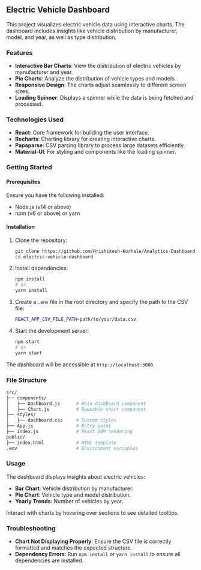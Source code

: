 ## Electric Vehicle Dashboard

This project visualizes electric vehicle data using interactive charts. The dashboard includes insights like vehicle distribution by manufacturer, model, and year, as well as type distribution.

### Features

- **Interactive Bar Charts**: View the distribution of electric vehicles by manufacturer and year.
- **Pie Charts**: Analyze the distribution of vehicle types and models.
- **Responsive Design**: The charts adjust seamlessly to different screen sizes.
- **Loading Spinner**: Displays a spinner while the data is being fetched and processed.

### Technologies Used

- **React**: Core framework for building the user interface.
- **Recharts**: Charting library for creating interactive charts.
- **Papaparse**: CSV parsing library to process large datasets efficiently.
- **Material-UI**: For styling and components like the loading spinner.

### Getting Started

#### Prerequisites

Ensure you have the following installed:

- Node.js (v14 or above)
- npm (v6 or above) or yarn

#### Installation

1. Clone the repository:

    ```bash
    git clone https://github.com/Hrishikesh-Korhale/Analytics-Dashboard-Assessment-main
    cd electric-vehicle-dashboard
    ```

2. Install dependencies:

    ```bash
    npm install
    # or
    yarn install
    ```

3. Create a `.env` file in the root directory and specify the path to the CSV file:

    ```bash
    REACT_APP_CSV_FILE_PATH=path/to/your/data.csv
    ```

4. Start the development server:

    ```bash
    npm start
    # or
    yarn start
    ```

The dashboard will be accessible at `http://localhost:3000`.

### File Structure

```bash
src/
├── components/
│   ├── Dashboard.js      # Main dashboard component
│   ├── Chart.js          # Reusable chart component
├── styles/
│   ├── dashboard.css     # Custom styles
├── App.js                # Entry point
├── index.js              # React DOM rendering
public/
├── index.html            # HTML template
.env                      # Environment variables
```

### Usage

The dashboard displays insights about electric vehicles:

- **Bar Chart**: Vehicle distribution by manufacturer.
- **Pie Chart**: Vehicle type and model distribution.
- **Yearly Trends**: Number of vehicles by year.

Interact with charts by hovering over sections to see detailed tooltips.

### Troubleshooting

- **Chart Not Displaying Properly**: Ensure the CSV file is correctly formatted and matches the expected structure.
- **Dependency Errors**: Run `npm install` or `yarn install` to ensure all dependencies are installed.


